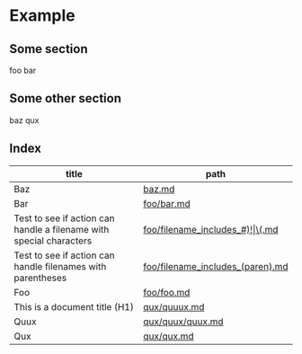 # Example

## Some section

foo bar

## Some other section

baz qux

<!-- BEGIN generated by takagiy/index-markdown-pages -->
## Index

|title|path|
|----|----|
|Baz|[baz.md](baz.md)|
|Bar|[foo/bar.md](foo/bar.md)|
|Test to see if action can handle a filename with special characters|[foo/filename\_includes\_\#\)\!\|\\\(.md](foo/filename%5fincludes%5f%23%29%21%7c%5c%28.md)|
|Test to see if action can handle filenames with parentheses|[foo/filename\_includes\_\(paren\).md](foo/filename%5fincludes%5f%28paren%29.md)|
|Foo|[foo/foo.md](foo/foo.md)|
|This is a document title \(H1\)|[qux/quuux.md](qux/quuux.md)|
|Quux|[qux/quux/quux.md](qux/quux/quux.md)|
|Qux|[qux/qux.md](qux/qux.md)|
<!-- END generated by takagiy/index-markdown-pages -->